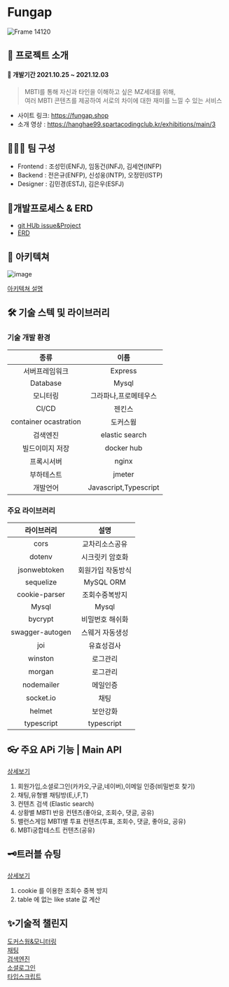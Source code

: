 # Fungap
![Frame 14120](https://user-images.githubusercontent.com/89460880/144413012-68612fe9-b1f7-428d-8ce9-6fa53c9a3a31.png)

## 🎊 프로젝트 소개  
#### 📆 개발기간 2021.10.25 ~ 2021.12.03    
> MBTI를 통해 자신과 타인을 이해하고 싶은 MZ세대를 위해,    
> 여러 MBTI 콘텐츠를 제공하여 서로의 차이에 대한 재미를 느낄 수 있는 서비스

* 사이트 링크: <https://fungap.shop>
* 소개 영상 : <https://hanghae99.spartacodingclub.kr/exhibitions/main/3>

## 🧑🏻‍💻 팀 구성
- Frontend : 조성민(ENFJ), 임동건(INFJ), 김세연(INFP)
- Backend : 전은규(ENFP), 신성웅(INTP), 오정민(ISTP)
- Designer : 김민경(ESTJ), 김은우(ESFJ)

## 📃개발프로세스 & ERD
- [git HUb issue&Project](https://github.com/fungap/Appendix-back/blob/main/develop_process.md)
- [ERD](https://github.com/fungap/Appendix-back/blob/main/erd.md)

## 🎨 아키텍쳐
![image](https://user-images.githubusercontent.com/88120776/144158286-65ad9dde-0e7d-41c9-a386-daaad75e7bbf.png)

[아키텍쳐 설명](https://github.com/fungap/Appendix-back/blob/main/architecture.md)<br>

## 🛠 기술 스텍 및 라이브러리

### 기술 개발 환경

|종류|이름|
|:------:|:---:|
|서버프레임워크|Express|
|Database|Mysql|
|모니터링|그라파나,프로메테우스|
|CI/CD|젠킨스|
|container ocastration|도커스웜|
|검색엔진|elastic search|
|빌드이미지 저장|docker hub|
|프록시서버|nginx|
|부하테스트|jmeter|
|개발언어|Javascript,Typescript|

### 주요 라이브러리
  |라이브러리|설명|
  |:------:|:---:|
|cors|교차리소스공유|
|dotenv|시크릿키 암호화|
|jsonwebtoken|회원가입 작동방식|
|sequelize|MySQL ORM|
|cookie-parser|조회수중복방지|
|Mysql|Mysql|
|bycrypt|비밀번호 해쉬화|
|swagger-autogen|스웨거 자동생성|
|joi|유효성검사|
|winston|로그관리|
|morgan|로그관리|
|nodemailer|메일인증|
|socket.io|채팅|
|helmet|보안강화|
|typescript|typescript|  

## 👓 주요 APi 기능 | Main API
[상세보기](https://github.com/fungap/Appendix-back/blob/main/API.md)
1. 회원가입,소셜로그인(카카오,구글,네이버),이메일 인증(비밀번호 찾기)
2. 채팅,유형별 채팅방(E,i,F,T) 
3. 컨텐츠 검색 (Elastic search)
4. 상황별 MBTI 반응 컨텐츠(좋아요, 조회수, 댓글, 공유)
5. 밸런스게임 MBTI별 투표 컨텐츠(투표, 조회수, 댓글, 좋아요, 공유)
6. MBTi궁합테스트 컨텐츠(공유)

## 🗝트러블 슈팅
[상세보기](https://github.com/fungap/Appendix-back/edit/main/trouble.md)
1. cookie 를 이용한 조회수 중복 방지
2. table 에 없는 like state 값 계산

## ✨기술적 챌린지 
[도커스웜&모니터링](https://github.com/fungap/Appendix-back/blob/main/docker-swarm%26monitoring.md)<br>
[채팅](https://github.com/fungap/Appendix-back/blob/main/chatting.md)<br>
[검색엔진](https://github.com/fungap/Appendix-back/blob/main/search_engin.md)<br>
[소셜로그인](https://github.com/fungap/Appendix-back/blob/main/social-login.md)<br>
[타입스크립트](https://github.com/fungap/Appendix-back/blob/main/typescript.md)<br>


